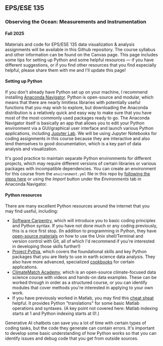 ## EPS/ESE 135
### Observing the Ocean: Measurements and Instrumentation
#### Fall 2025

Materials and code for EPS/ESE 135 data visualization & analysis assignments will be available in this Github repository. The course syllabus and other information can be found on the Canvas page. This page includes some tips for setting up Python and some helpful resources &mdash; if you have different suggestions, or if you find other resources that you find especially helpful, please share them with me and I'll update this page!


#### Setting up Python
If you don't already have Python set up on your machine, I recommend installing [Anaconda Navigator](https://www.anaconda.com/download). Python is open-source and modular, which means that there are nearly limitless libraries with potentially useful functions that you may wish to explore, but downloading the Anaconda distribution is a relatively quick and easy way to make sure that you have most of the most-commonly used packages ready to go. The Anaconda Navigator itself is basically an app that allows you to edit your Python environment via a GUI/graphical user interface and launch various Python applications, including [Jupyter Lab](https://jupyter.org/). We will be using Jupyter Notebooks for coding assignments in this course because they are interactive and also lend themselves to good documentation, which is a key part of data analysis and visualization.

It's good practice to maintain separate Python environments for different projects, which may require different versions of certain libraries or various packages with incompatible dependencies. You can create an environment for this course from the `environment.yml` file in this repo by [following the steps here](https://docs.conda.io/projects/conda/en/stable/user-guide/tasks/manage-environments.html#creating-an-environment-from-an-environment-yml-file) or using the _Import_ button under the _Environments_ tab in Anaconda Navigator.


#### Python resources
There are many excellent Python resources around the internet that you may find useful, including:
- [Software Carpentry](https://swcarpentry.github.io/python-novice-inflammation/01-intro.html), which will introduce you to basic coding principles and Python syntax. If you have not done much or any coding previously, this is a nice first stop. (In addition to programming in Python, they have [open-source materials](https://software-carpentry.org/lessons/) on how to use the Unix shell/Terminal and version control with Git, all of which I'd recommend if you're interested in developing those skills further!)
- [Project Pythia](https://foundations.projectpythia.org/preamble/how-to-use/), which covers the foundational skills and key Python packages that you are likely to use in earth science data analysis. They also have more advanced, specialized [cookbooks](https://cookbooks.projectpythia.org/) for certain applications.
- [ClimateMatch Academy](https://comptools.climatematch.io/tutorials/intro.html), which is an open-source climate-focused data science course with videos and hands-on data examples. These can be worked through in order as a structured course, or you can identify modules that cover methods you're interested in applying to your own work.
- If you have previously worked in Matlab, you may find this [cheat sheat](https://cheatsheets.quantecon.org/) helpful. It provides Python "translations" for some basic Matlab operations and syntaxes. (A key point not covered here: Matlab indexing starts at 1 and Python indexing starts at 0!.)

Generative AI chatbots can save you a lot of time with certain types of coding tasks, but the code they generate can contain errors. It's important to develop some basic understanding of how Python works so that you can identify issues and debug code that you get from outside sources.
